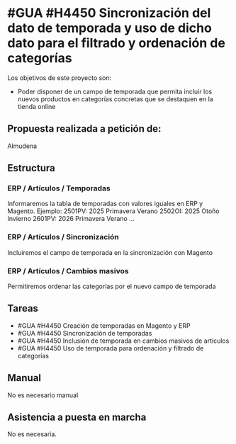 # #GUA #H4450 Sincronización del dato de temporada y uso de dicho dato para el filtrado y ordenación de categorías

Los objetivos de este proyecto son:
+ Poder disponer de un campo de temporada que permita incluir los nuevos productos en categorías concretas que se destaquen en la tienda online

## Propuesta realizada a petición de:
Almudena

## Estructura

### ERP / Artículos / Temporadas
Informaremos la tabla de temporadas con valores iguales en ERP y Magento. Ejemplo:
    2501PV: 2025 Primavera Verano
    2502OI: 2025 Otoño Invierno
    2601PV: 2026 Primavera Verano
    ...

### ERP / Artículos / Sincronización
Incluiremos el campo de temporada en la sincronización con Magento

### ERP / Artículos / Cambios masivos
Permitiremos ordenar las categorías por el nuevo campo de temporada



## Tareas
* #GUA #H4450 Creación de temporadas en Magento y ERP
* #GUA #H4450 Sincronización de temporadas
* #GUA #H4450 Inclusión de temporada en cambios masivos de artículos
* #GUA #H4450 Uso de temporada para ordenación y filtrado de categorías


## Manual
No es necesario manual

## Asistencia a puesta en marcha
No es necesaria.